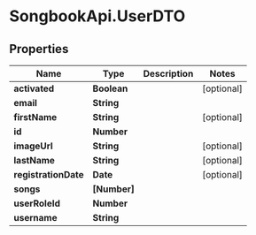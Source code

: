 # SongbookApi.UserDTO

## Properties
Name | Type | Description | Notes
------------ | ------------- | ------------- | -------------
**activated** | **Boolean** |  | [optional] 
**email** | **String** |  | 
**firstName** | **String** |  | [optional] 
**id** | **Number** |  | 
**imageUrl** | **String** |  | [optional] 
**lastName** | **String** |  | [optional] 
**registrationDate** | **Date** |  | [optional] 
**songs** | **[Number]** |  | 
**userRoleId** | **Number** |  | 
**username** | **String** |  | 


